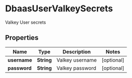 

# DbaasUserValkeySecrets

Valkey User secrets

## Properties

| Name | Type | Description | Notes |
|------------ | ------------- | ------------- | -------------|
|**username** | **String** | Valkey username |  [optional] |
|**password** | **String** | Valkey password |  [optional] |



